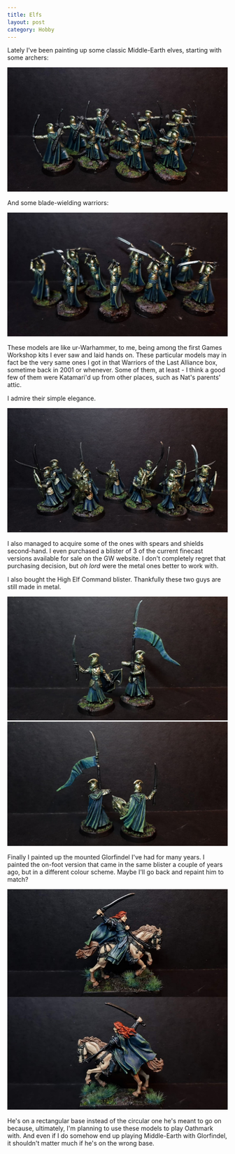 ```yaml
---
title: Elfs
layout: post
category: Hobby
---
```


Lately I've been painting up some classic Middle-Earth elves, starting with some archers:

![](/images/2022/01/hobby/elves/archers.jpg)

And some blade-wielding warriors:

![](/images/2022/01/hobby/elves/swordsmen.jpg)

These models are like ur-Warhammer, to me, being among the first Games Workshop kits I ever saw and laid hands on.  These particular models may in fact be the very same ones I got in that Warriors of the Last Alliance box, sometime back in 2001 or whenever. Some of them, at least - I think a good few of them were Katamari'd up from other places, such as Nat's parents' attic.

I admire their simple elegance.

![](/images/2022/01/hobby/elves/spearmen.jpg)

I also managed to acquire some of the ones with spears and shields second-hand. I even purchased a blister of 3 of the current finecast versions available for sale on the GW website. I don't completely regret that purchasing decision, but *oh lord* were the metal ones better to work with. 

I also bought the High Elf Command blister. Thankfully these two guys are still made in metal.

![](/images/2022/01/hobby/elves/command.jpg)
![](/images/2022/01/hobby/elves/command-rear.jpg)

Finally I painted up the mounted Glorfindel I've had for many years. I painted the on-foot version that came in the same blister a couple of years ago, but in a different colour scheme. Maybe I'll go back and repaint him to match?

![](/images/2022/01/hobby/elves/glorfindel.jpg)

He's on a rectangular base instead of the circular one he's meant to go on because, ultimately, I'm planning to use these models to play Oathmark with. And even if I do somehow end up playing Middle-Earth with Glorfindel, it shouldn't matter much if he's on the wrong base. 
